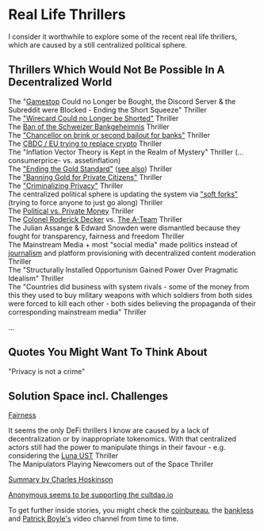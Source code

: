 # Real Life Thrillers 
I consider it worthwhile to explore some of the recent real life thrillers, which are caused by a still centralized political sphere.

## Thrillers Which Would Not Be Possible In A Decentralized World
The "[Gamestop](https://www.youtube.com/watch?v=On4g1uj71zc) Could no Longer be Bought, the Discord Server & the Subreddit were Blocked - Ending the Short Squeeze" Thriller   
The ["Wirecard Could no Longer be Shorted"](https://youtu.be/JoFFBQdAtds?t=254) Thriller    
The [Ban of the Schweizer Bankgeheimnis](https://www.youtube.com/watch?v=TOzWeE3Id2c) Thriller  
The ["Chancellor on brink or second bailout for banks"](https://github.com/michael-spengler/distributed-ledger-technology-hands-on-lecture/blob/main/fun-facts/bitcoin-related-fun-facts.md) Thriller    
The [CBDC / EU trying to replace crypto](https://www.youtube.com/watch?v=UUivXWUoQCY) Thriller    
The "Inflation Vector Theory is Kept in the Realm of Mystery" Thriller (... consumerprice- vs. assetinflation)      
The ["Ending the Gold Standard"](https://www.youtube.com/watch?v=iRzr1QU6K1o) ([see also](https://www.youtube.com/watch?v=2_aGeUvj30Q)) Thriller     
The ["Banning Gold for Private Citizens"](https://de.wikipedia.org/wiki/Executive_Order_6102) Thriller    
The ["Criminalizing Privacy"](https://www.youtube.com/watch?v=lJZx8RyeJys) Thriller   
The centralized political sphere is updating the system via ["soft forks"](https://youtu.be/XW0QZmtbjvs?t=3078) (trying to force anyone to just go along) Thriller   
The [Political vs. Private Money](https://www.youtube.com/watch?v=l7hZjV2rsbQ) Thriller   
The [Colonel Roderick Decker](https://youtu.be/j97j3I2XVEg?t=1) vs. [The A-Team](https://www.youtube.com/watch?v=9aRTo5nflCY) Thriller   
The Julian Assange & Edward Snowden were dismantled because they fought for transparency, fairness and freedom Thriller      
The Mainstream Media + most "social media" made politics instead of [journalism](https://www.youtube.com/watch?v=6CZRPy5Ue9c) and platform provisioning with decentralized content moderation Thriller    
The "Structurally Installed Opportunism Gained Power Over Pragmatic Idealism" Thriller       
The "Countries did business with system rivals - some of the money from this they used to buy military weapons with which soldiers from both sides were forced to kill each other - both sides believing the propaganda of their corresponding mainstream media" Thriller     


... 

## Quotes You Might Want To Think About
"Privacy is not a crime"  


## Solution Space incl. Challenges  
[Fairness](https://github.com/michael-spengler/fairness)    

It seems the only DeFi thrillers I know are caused by a lack of decentralization or by inappropriate tokenomics. With that centralized actors still had the power to manipulate things in their favour - e.g. considering the [Luna UST](https://www.youtube.com/watch?v=0CutSymg94I) Thriller   
The Manipulators Playing Newcomers out of the Space Thriller   

[Summary by Charles Hoskinson](https://www.youtube.com/watch?v=nhMwbtzdYcs&t=8s)   

[Anonymous seems to be supporting the cultdao.io](https://twitter.com/wearecultdao/status/1535744177094512640?ref_src=twsrc%5Etfw%7Ctwcamp%5Etweetembed%7Ctwterm%5E1535744177094512640%7Ctwgr%5E%7Ctwcon%5Es1_c10&ref_url=https%3A%2F%2Fpublish.twitter.com%2F%3Fquery%3Dhttps3A2F2Ftwitter.com2Fwearecultdao2Fstatus2F1535744177094512640widget%3DTweet)  

To get further inside stories, you might check the [coinbureau](https://www.youtube.com/c/CoinBureau), the [bankless](https://www.youtube.com/c/Bankless) and [Patrick Boyle's](https://www.youtube.com/c/PatrickBoyleOnFinance) video channel from time to time.
